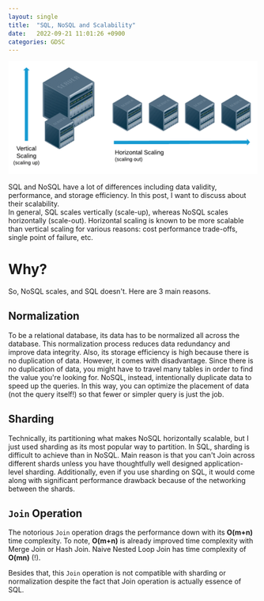 ```yaml
---
layout: single
title:  "SQL, NoSQL and Scalability"
date:   2022-09-21 11:01:26 +0900
categories: GDSC
---
```


![Scaling Diagram](/assets/images/scaling-diagram.png)

SQL and NoSQL have a lot of differences including data validity, performance, and storage efficiency. In this post, I want to discuss about their scalability.  
In general, SQL scales vertically (scale-up), whereas NoSQL scales horizontally (scale-out). Horizontal scaling is known to be more scalable than vertical scaling for various reasons: cost performance trade-offs, single point of failure, etc. 

# Why?
So, NoSQL scales, and SQL doesn't. Here are 3 main reasons.

## Normalization
To be a relational database, its data has to be normalized all across the database. This normalization process reduces data redundancy and improve data integrity. Also, its storage efficiency is high because there is no duplication of data. However, it comes with disadvantage. Since there is no duplication of data, you might have to travel many tables in order to find the value you're looking for. NoSQL, instead, intentionally duplicate data to speed up the queries. In this way, you can optimize the placement of data (not the query itself!) so that fewer or simpler query is just the job.

## Sharding
Technically, its partitioning what makes NoSQL horizontally scalable, but I just used sharding as its most popular way to partition. In SQL, sharding is difficult to achieve than in NoSQL. Main reason is that you can't Join across different shards unless you have thoughtfully well designed application-level sharding. Additionally, even if you use sharding on SQL, it would come along with significant performance drawback because of the networking between the shards. 

## `Join` Operation
The notorious `Join` operation drags the performance down with its **O(m+n)** time complexity. To note, **O(m+n)** is already improved time complexity with Merge Join or Hash Join. Naive Nested Loop Join has time complexity of **O(mn)** (!). 

Besides that, this `Join` operation is not compatible with sharding or normalization despite the fact that Join operation is actually essence of SQL.